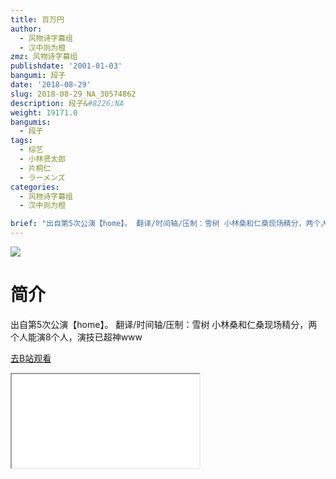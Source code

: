 ```yaml
---
title: 百万円
author:
  - 风物诗字幕组
  - 汉中则为橙
zmz: 风物诗字幕组
publishdate: '2001-01-03'
bangumi: 段子
date: '2018-08-29'
slug: 2018-08-29_NA_30574862
description: 段子&#8226;NA
weight: 19171.0
bangumis:
  - 段子
tags:
  - 综艺
  - 小林贤太郎
  - 片桐仁
  - ラーメンズ
categories:
  - 风物诗字幕组
  - 汉中则为橙

brief: "出自第5次公演【home】。 翻译/时间轴/压制：雪树 小林桑和仁桑现场精分，两个人能演8个人，演技已超神www"
---
```

![](https://i.imgur.com/I6ciC8P.jpg)
# 简介  
出自第5次公演【home】。
翻译/时间轴/压制：雪树
小林桑和仁桑现场精分，两个人能演8个人，演技已超神www  

[去B站观看](https://www.bilibili.com/video/av30574862/)
<div class ="resp-container"><iframe class="testiframe" src="//player.bilibili.com/player.html?aid=30574862"", scrolling="no", allowfullscreen="true" > </iframe></div> 
